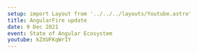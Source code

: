 ```yaml
---
setup: import Layout from '../../../layouts/Youtube.astro'
title: AngularFire update
date: 9 Dec 2021
event: State of Angular Ecosystem
youtube: kZXUFKqWrIY
---
```

